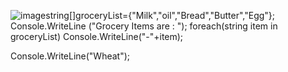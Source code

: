 ![image](https://github.com/user-attachments/assets/a499842b-f527-430b-bb1b-773ce1776e79)string[]groceryList={"Milk","oil","Bread","Butter","Egg"};
Console.WriteLine ("Grocery Items are : ");
foreach(string item in groceryList)
Console.WriteLine("-"+item);




Console.WriteLine("Wheat");
